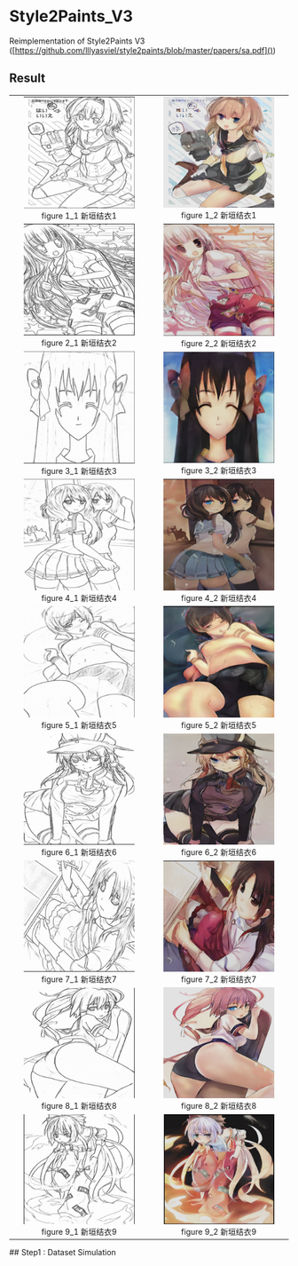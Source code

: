 # Style2Paints_V3
Reimplementation of Style2Paints V3 ([https://github.com/lllyasviel/style2paints/blob/master/papers/sa.pdf]())

## Result

<table>
    <tr>
        <td ><center><img src="./example/1_sketch.png" width="200px">figure 1_1  新垣结衣1 </center></td>
        <td ><center><img src="./example/1_color.png" width="200px">figure 1_2  新垣结衣1 </center></td>
    </tr>
    <tr>
    	<td ><center><img src="./example/2_sketch.png" width="200px">figure 2_1  新垣结衣2 </center></td>
    	<td ><center><img src="./example/2_color.png" width="200px">figure 2_2  新垣结衣2 </center></td>
	</tr>
    <tr>
    	<td ><center><img src="./example/3_sketch.png" width="200px">figure 3_1  新垣结衣3 </center></td>
    	<td ><center><img src="./example/3_color.png" width="200px">figure 3_2  新垣结衣3 </center></td>
	</tr>
    <tr>
    	<td ><center><img src="./example/4_sketch.png" width="200px">figure 4_1  新垣结衣4 </center></td>
    	<td ><center><img src="./example/4_color.png" width="200px">figure 4_2  新垣结衣4 </center></td>
	</tr>
    <tr>
    	<td ><center><img src="./example/5_sketch.png" width="200px">figure 5_1  新垣结衣5 </center></td>
    	<td ><center><img src="./example/5_color.png" width="200px">figure 5_2  新垣结衣5 </center></td>
	</tr>
    <tr>
    	<td ><center><img src="./example/6_sketch.png" width="200px">figure 6_1  新垣结衣6 </center></td>
    	<td ><center><img src="./example/6_color.png" width="200px">figure 6_2  新垣结衣6 </center></td>
	</tr>
    <tr>
    	<td ><center><img src="./example/7_sketch.png" width="200px">figure 7_1  新垣结衣7 </center></td>
    	<td ><center><img src="./example/7_color.png" width="200px">figure 7_2  新垣结衣7 </center></td>
	</tr>
    <tr>
    	<td ><center><img src="./example/8_sketch.png" width="200px">figure 8_1  新垣结衣8 </center></td>
    	<td ><center><img src="./example/8_color.png" width="200px">figure 8_2  新垣结衣8 </center></td>
	</tr>
    <tr>
    	<td ><center><img src="./example/9_sketch.png" width="200px">figure 9_1  新垣结衣9 </center></td>
    	<td ><center><img src="./example/9_color.png" width="200px">figure 9_2  新垣结衣9 </center></td>
	</tr>
</table>
## Step1 : Dataset Simulation


